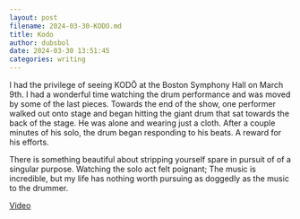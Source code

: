 ```yaml
---
layout: post 
filename: 2024-03-30-KODO.md
title: Kodo
author: dubsbol
date: 2024-03-30 13:51:45
categories: writing
---
```


I had the privilege of seeing KODŌ at the Boston Symphony Hall on March 9th. I had a wonderful time watching the drum performance and was moved by some of the last pieces. Towards the end of the show, one performer walked out onto stage and began hitting the giant drum that sat towards the back of the stage. He was alone and wearing just a cloth. After a couple minutes of his solo, the drum began responding to his beats. A reward for his efforts.

There is something beautiful about stripping yourself spare in pursuit of of a singular purpose. Watching the solo act felt poignant; The music is incredible, but my life has nothing worth pursuing as doggedly as the music to the drummer.

[Video](https://www.youtube.com/watch?v=grQrFkMN3bw)


